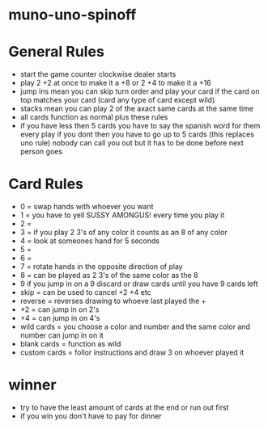 # muno-uno-spinoff

# General Rules
- start the game counter clockwise dealer starts
- play 2 +2 at once to make it a +8 or 2 +4 to make it a +16
- jump ins mean you can skip turn order and play your card if the card on top matches your card (card any type of card except wild)
- stacks mean you can play 2 of the axact same cards at the same time
- all cards function as normal plus these rules
- if you have less then 5 cards you have to say the spanish word for them every play if you dont then you have to go up to 5 cards (this replaces uno rule) nobody can call you out but it has to be done before next person goes


# Card Rules
- 0 = swap hands with whoever you want
- 1 = you have to yell SUSSY AMONGUS! every time you play it
- 2 = 
- 3 = if you play 2 3's of any color it counts as an 8 of any color
- 4 = look at someones hand for 5 seconds 
- 5 =
- 6 =
- 7 = rotate hands in the opposite direction of play 
- 8 = can be played as 2 3's of the same color as the 8
- 9 if you jump in on a 9 discard or draw cards until you have 9 cards left
- skip = can be used to cancel +2 +4 etc
- reverse = reverses drawing to whoeve last played the +
- +2 = can jump in on 2's
- +4 = can jump in on 4's
- wild cards = you choose a color and number and the same color and number can jump in on it
- blank cards = function as wild
- custom cards = follor instructions and draw 3 on whoever played it

# winner
- try to have the least amount of cards at the end or run out first
- if you win you don't have to pay for dinner
